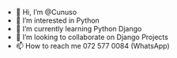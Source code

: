 - 👋 Hi, I’m @Cunuso
- 👀 I’m interested in Python 
- 🌱 I’m currently learning Python Django
- 💞️ I’m looking to collaborate on Django Projects 
- 📫 How to reach me 072 577 0084 (WhatsApp)

<!---
Cunuso/Cunuso is a ✨ special ✨ repository because its `README.md` (this file) appears on your GitHub profile.
You can click the Preview link to take a look at your changes.
--->
